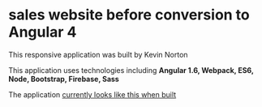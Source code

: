# sales website before conversion to Angular 4

This responsive application was built by Kevin Norton

This application uses technologies including **Angular 1.6, Webpack, ES6, Node, Bootstrap, Firebase, Sass**

The application [currently looks like this when built](http://kev.solutions/examples/sales-website-before-conversion/)